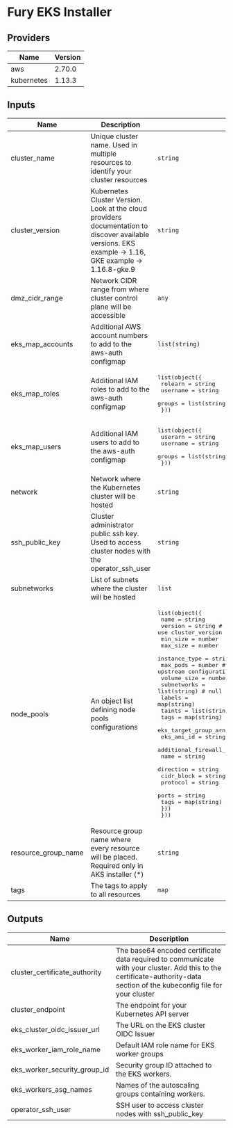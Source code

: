 # Fury EKS Installer

## Providers

| Name       | Version |
| ---------- | ------- |
| aws        | 2.70.0  |
| kubernetes | 1.13.3  |

## Inputs

| Name                | Description                                                                                                                                            | Type                                                                                                                                                                                                                                                                                                                                                                                                                                                                                                                                                                                                                                                                                                                                                                               | Default | Required |
| ------------------- | ------------------------------------------------------------------------------------------------------------------------------------------------------ | ---------------------------------------------------------------------------------------------------------------------------------------------------------------------------------------------------------------------------------------------------------------------------------------------------------------------------------------------------------------------------------------------------------------------------------------------------------------------------------------------------------------------------------------------------------------------------------------------------------------------------------------------------------------------------------------------------------------------------------------------------------------------------------- | ------- | :------: |
| cluster_name        | Unique cluster name. Used in multiple resources to identify your cluster resources                                                                     | `string`                                                                                                                                                                                                                                                                                                                                                                                                                                                                                                                                                                                                                                                                                                                                                                           | n/a     |   yes    |
| cluster_version     | Kubernetes Cluster Version. Look at the cloud providers documentation to discover available versions. EKS example -> 1.16, GKE example -> 1.16.8-gke.9 | `string`                                                                                                                                                                                                                                                                                                                                                                                                                                                                                                                                                                                                                                                                                                                                                                           | n/a     |   yes    |
| dmz_cidr_range      | Network CIDR range from where cluster control plane will be accessible                                                                                 | `any`                                                                                                                                                                                                                                                                                                                                                                                                                                                                                                                                                                                                                                                                                                                                                                              | n/a     |   yes    |
| eks_map_accounts    | Additional AWS account numbers to add to the aws-auth configmap                                                                                        | `list(string)`                                                                                                                                                                                                                                                                                                                                                                                                                                                                                                                                                                                                                                                                                                                                                                     | n/a     |   yes    |
| eks_map_roles       | Additional IAM roles to add to the aws-auth configmap                                                                                                  | <pre>list(object({<br>    rolearn  = string<br>    username = string<br>    groups   = list(string)<br>  }))<br></pre>                                                                                                                                                                                                                                                                                                                                                                                                                                                                                                                                                                                                                                                             | n/a     |   yes    |
| eks_map_users       | Additional IAM users to add to the aws-auth configmap                                                                                                  | <pre>list(object({<br>    userarn  = string<br>    username = string<br>    groups   = list(string)<br>  }))<br></pre>                                                                                                                                                                                                                                                                                                                                                                                                                                                                                                                                                                                                                                                             | n/a     |   yes    |
| network             | Network where the Kubernetes cluster will be hosted                                                                                                    | `string`                                                                                                                                                                                                                                                                                                                                                                                                                                                                                                                                                                                                                                                                                                                                                                           | n/a     |   yes    |
| ssh_public_key      | Cluster administrator public ssh key. Used to access cluster nodes with the operator_ssh_user                                                          | `string`                                                                                                                                                                                                                                                                                                                                                                                                                                                                                                                                                                                                                                                                                                                                                                           | n/a     |   yes    |
| subnetworks         | List of subnets where the cluster will be hosted                                                                                                       | `list`                                                                                                                                                                                                                                                                                                                                                                                                                                                                                                                                                                                                                                                                                                                                                                             | n/a     |   yes    |
| node_pools          | An object list defining node pools configurations                                                                                                      | <pre>list(object({<br>    name          = string<br>    version       = string # null to use cluster_version<br>    min_size      = number<br>    max_size      = number<br>    instance_type = string<br>    max_pods      = number # null to use default upstream configuration<br>    volume_size   = number<br>    subnetworks   = list(string) # null to use default upstream configuration<br>    labels        = map(string)<br>    taints        = list(string)<br>    tags          = map(string)<br>    eks_target_group_arns          = list(string)<br>    eks_ami_id    = string<br>    additional_firewall_rules = list(object({<br>      name        = string<br>      direction   = string<br>      cidr_block  = string<br>      protocol    = string<br>      ports       = string<br>      tags        = map(string)<br>    }))<br>  }))<br></pre> | `[]`    |    no    |
| resource_group_name | Resource group name where every resource will be placed. Required only in AKS installer (*)                                                            | `string`                                                                                                                                                                                                                                                                                                                                                                                                                                                                                                                                                                                                                                                                                                                                                                           | `""`    |    no    |
| tags                | The tags to apply to all resources                                                                                                                     | `map`                                                                                                                                                                                                                                                                                                                                                                                                                                                                                                                                                                                                                                                                                                                                                                              | `{}`    |    no    |

## Outputs

| Name                          | Description                                                                                                                                                               |
| ----------------------------- | ------------------------------------------------------------------------------------------------------------------------------------------------------------------------- |
| cluster_certificate_authority | The base64 encoded certificate data required to communicate with your cluster. Add this to the certificate-authority-data section of the kubeconfig file for your cluster |
| cluster_endpoint              | The endpoint for your Kubernetes API server                                                                                                                               |
| eks_cluster_oidc_issuer_url   | The URL on the EKS cluster OIDC Issuer                                                                                                                                    |
| eks_worker_iam_role_name      | Default IAM role name for EKS worker groups                                                                                                                               |
| eks_worker_security_group_id  | Security group ID attached to the EKS workers.                                                                                                                            |
| eks_workers_asg_names         | Names of the autoscaling groups containing workers.                                                                                                                       |
| operator_ssh_user             | SSH user to access cluster nodes with ssh_public_key                                                                                                                      |
